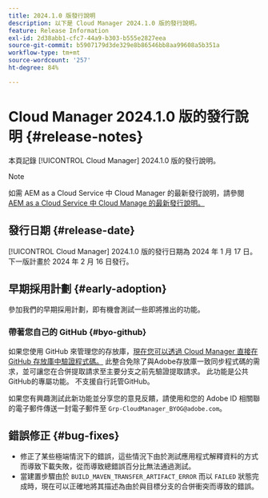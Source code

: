 ```yaml
---
title: 2024.1.0 版發行說明
description: 以下是 Cloud Manager 2024.1.0 版的發行說明。
feature: Release Information
exl-id: 2d38abb1-cfc7-44a9-b303-b555e2827eea
source-git-commit: b5907179d3de329e8b86546bb8aa99608a5b351a
workflow-type: tm+mt
source-wordcount: '257'
ht-degree: 84%

---
```



# Cloud Manager 2024.1.0 版的發行說明 {#release-notes}

本頁記錄 [!UICONTROL Cloud Manager] 2024.1.0 版的發行說明。

>[!NOTE]
>
>如需 AEM as a Cloud Service 中 Cloud Manager 的最新發行說明，請參閱 [AEM as a Cloud Service 中 Cloud Manage 的最新發行說明。](https://experienceleague.adobe.com/docs/experience-manager-cloud-service/content/implementing/using-cloud-manager/release-notes-cloud-manager/release-notes-cm-current.html)

## 發行日期 {#release-date}

[!UICONTROL Cloud Manager] 2024.1.0 版的發行日期為 2024 年 1 月 17 日。下一版計畫於 2024 年 2 月 16 日發行。

## 早期採用計劃 {#early-adoption}

參加我們的早期採用計劃，即有機會測試一些即將推出的功能。

### 帶著您自己的 GitHub {#byo-github}

如果您使用 GitHub 來管理您的存放庫，[現在您可以透過 Cloud Manager 直接在 GitHub 存放庫中驗證程式碼。](/help/managing-code/byo-github.md) 此整合免除了與Adobe存放庫一致同步程式碼的需求，並可讓您在合併提取請求至主要分支之前先驗證提取請求。 此功能是公共GitHub的專屬功能。 不支援自行託管GitHub。

如果您有興趣測試此新功能並分享您的意見反饋，請使用和您的 Adobe ID 相關聯的電子郵件傳送一封電子郵件至 `Grp-CloudManager_BYOG@adobe.com`。

## 錯誤修正 {#bug-fixes}

* 修正了某些極端情況下的錯誤，這些情況下由於測試應用程式解釋資料的方式而導致下載失敗，從而導致總錯誤百分比無法通過測試。
* 當建置步驟由於 `BUILD_MAVEN_TRANSFER_ARTIFACT_ERROR` 而以 `FAILED` 狀態完成時，現在可以正確地將其描述為由於與目標分支的合併衝突而導致的錯誤。
